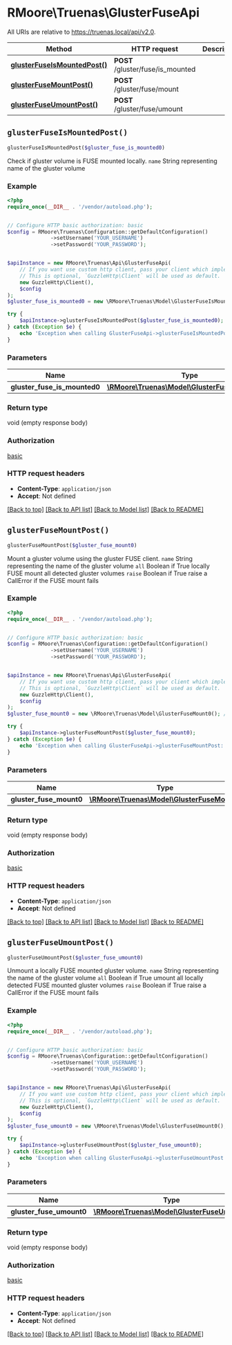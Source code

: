 # RMoore\Truenas\GlusterFuseApi

All URIs are relative to https://truenas.local/api/v2.0.

Method | HTTP request | Description
------------- | ------------- | -------------
[**glusterFuseIsMountedPost()**](GlusterFuseApi.md#glusterFuseIsMountedPost) | **POST** /gluster/fuse/is_mounted | 
[**glusterFuseMountPost()**](GlusterFuseApi.md#glusterFuseMountPost) | **POST** /gluster/fuse/mount | 
[**glusterFuseUmountPost()**](GlusterFuseApi.md#glusterFuseUmountPost) | **POST** /gluster/fuse/umount | 


## `glusterFuseIsMountedPost()`

```php
glusterFuseIsMountedPost($gluster_fuse_is_mounted0)
```



Check if gluster volume is FUSE mounted locally.  `name` String representing name of the gluster volume

### Example

```php
<?php
require_once(__DIR__ . '/vendor/autoload.php');


// Configure HTTP basic authorization: basic
$config = RMoore\Truenas\Configuration::getDefaultConfiguration()
              ->setUsername('YOUR_USERNAME')
              ->setPassword('YOUR_PASSWORD');


$apiInstance = new RMoore\Truenas\Api\GlusterFuseApi(
    // If you want use custom http client, pass your client which implements `GuzzleHttp\ClientInterface`.
    // This is optional, `GuzzleHttp\Client` will be used as default.
    new GuzzleHttp\Client(),
    $config
);
$gluster_fuse_is_mounted0 = new \RMoore\Truenas\Model\GlusterFuseIsMounted0(); // \RMoore\Truenas\Model\GlusterFuseIsMounted0

try {
    $apiInstance->glusterFuseIsMountedPost($gluster_fuse_is_mounted0);
} catch (Exception $e) {
    echo 'Exception when calling GlusterFuseApi->glusterFuseIsMountedPost: ', $e->getMessage(), PHP_EOL;
}
```

### Parameters

Name | Type | Description  | Notes
------------- | ------------- | ------------- | -------------
 **gluster_fuse_is_mounted0** | [**\RMoore\Truenas\Model\GlusterFuseIsMounted0**](../Model/GlusterFuseIsMounted0.md)|  | [optional]

### Return type

void (empty response body)

### Authorization

[basic](../../README.md#basic)

### HTTP request headers

- **Content-Type**: `application/json`
- **Accept**: Not defined

[[Back to top]](#) [[Back to API list]](../../README.md#endpoints)
[[Back to Model list]](../../README.md#models)
[[Back to README]](../../README.md)

## `glusterFuseMountPost()`

```php
glusterFuseMountPost($gluster_fuse_mount0)
```



Mount a gluster volume using the gluster FUSE client.  `name` String representing the name of the gluster volume `all` Boolean if True locally FUSE mount all detected         gluster volumes `raise` Boolean if True raise a CallError if the FUSE mount         fails

### Example

```php
<?php
require_once(__DIR__ . '/vendor/autoload.php');


// Configure HTTP basic authorization: basic
$config = RMoore\Truenas\Configuration::getDefaultConfiguration()
              ->setUsername('YOUR_USERNAME')
              ->setPassword('YOUR_PASSWORD');


$apiInstance = new RMoore\Truenas\Api\GlusterFuseApi(
    // If you want use custom http client, pass your client which implements `GuzzleHttp\ClientInterface`.
    // This is optional, `GuzzleHttp\Client` will be used as default.
    new GuzzleHttp\Client(),
    $config
);
$gluster_fuse_mount0 = new \RMoore\Truenas\Model\GlusterFuseMount0(); // \RMoore\Truenas\Model\GlusterFuseMount0

try {
    $apiInstance->glusterFuseMountPost($gluster_fuse_mount0);
} catch (Exception $e) {
    echo 'Exception when calling GlusterFuseApi->glusterFuseMountPost: ', $e->getMessage(), PHP_EOL;
}
```

### Parameters

Name | Type | Description  | Notes
------------- | ------------- | ------------- | -------------
 **gluster_fuse_mount0** | [**\RMoore\Truenas\Model\GlusterFuseMount0**](../Model/GlusterFuseMount0.md)|  | [optional]

### Return type

void (empty response body)

### Authorization

[basic](../../README.md#basic)

### HTTP request headers

- **Content-Type**: `application/json`
- **Accept**: Not defined

[[Back to top]](#) [[Back to API list]](../../README.md#endpoints)
[[Back to Model list]](../../README.md#models)
[[Back to README]](../../README.md)

## `glusterFuseUmountPost()`

```php
glusterFuseUmountPost($gluster_fuse_umount0)
```



Unmount a locally FUSE mounted gluster volume.  `name` String representing the name of the gluster volume `all` Boolean if True umount all locally detected FUSE         mounted gluster volumes `raise` Boolean if True raise a CallError if the FUSE mount         fails

### Example

```php
<?php
require_once(__DIR__ . '/vendor/autoload.php');


// Configure HTTP basic authorization: basic
$config = RMoore\Truenas\Configuration::getDefaultConfiguration()
              ->setUsername('YOUR_USERNAME')
              ->setPassword('YOUR_PASSWORD');


$apiInstance = new RMoore\Truenas\Api\GlusterFuseApi(
    // If you want use custom http client, pass your client which implements `GuzzleHttp\ClientInterface`.
    // This is optional, `GuzzleHttp\Client` will be used as default.
    new GuzzleHttp\Client(),
    $config
);
$gluster_fuse_umount0 = new \RMoore\Truenas\Model\GlusterFuseUmount0(); // \RMoore\Truenas\Model\GlusterFuseUmount0

try {
    $apiInstance->glusterFuseUmountPost($gluster_fuse_umount0);
} catch (Exception $e) {
    echo 'Exception when calling GlusterFuseApi->glusterFuseUmountPost: ', $e->getMessage(), PHP_EOL;
}
```

### Parameters

Name | Type | Description  | Notes
------------- | ------------- | ------------- | -------------
 **gluster_fuse_umount0** | [**\RMoore\Truenas\Model\GlusterFuseUmount0**](../Model/GlusterFuseUmount0.md)|  | [optional]

### Return type

void (empty response body)

### Authorization

[basic](../../README.md#basic)

### HTTP request headers

- **Content-Type**: `application/json`
- **Accept**: Not defined

[[Back to top]](#) [[Back to API list]](../../README.md#endpoints)
[[Back to Model list]](../../README.md#models)
[[Back to README]](../../README.md)
